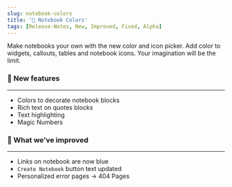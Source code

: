 ```yaml
---
slug: notebook-colors
title: '🌈 Notebook Colors'
tags: [Release-Notes, New, Improved, Fixed, Alpha]
---
```


Make notebooks your own with the new color and icon picker. Add color to widgets, callouts, tables and notebook icons. Your imagination will be the limit.

### 🌱 New features

---

- Colors to decorate notebook blocks
- Rich text on quotes blocks
- Text highlighting
- Magic Numbers

### 💪 What we’ve improved

---

- Links on notebook are now blue
- `Create Notebook` button text updated
- Personalized error pages → 404 Pages
